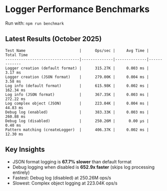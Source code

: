 # Logger Performance Benchmarks

Run with: `npm run benchmark`

## Latest Results (October 2025)

```
Test Name                        |      Ops/sec |     Avg Time |   Total Time
---------------------------------|--------------|--------------|-------------
Logger creation (default format) |      315.27K |     0.003 ms |      3.17 ms
Logger creation (JSON format)    |      279.00K |     0.004 ms |      3.58 ms
Log info (default format)        |      615.98K |     0.002 ms |    162.34 ms
Log info (JSON format)           |      367.35K |     0.003 ms |    272.22 ms
Log complex object (JSON)        |      223.04K |     0.004 ms |     44.83 ms
Debug log (enabled)              |      383.33K |     0.003 ms |    260.88 ms
Debug log (disabled)             |      250.26M |      0.00 µs |      0.40 ms
Pattern matching (createLogger)  |      406.37K |     0.002 ms |     12.30 ms
```

## Key Insights

- JSON format logging is **67.7% slower** than default format
- Debug logging when disabled is **652.9x faster** (skips log processing entirely)
- Fastest: Debug log (disabled) at 250.26M ops/s
- Slowest: Complex object logging at 223.04K ops/s